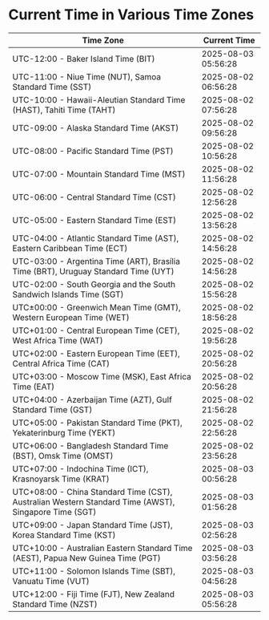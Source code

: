 # Current Time in Various Time Zones

| Time Zone | Current Time |
|-----------|--------------|
| UTC-12:00 - Baker Island Time (BIT) | 2025-08-03 05:56:28 |
| UTC-11:00 - Niue Time (NUT), Samoa Standard Time (SST) | 2025-08-02 06:56:28 |
| UTC-10:00 - Hawaii-Aleutian Standard Time (HAST), Tahiti Time (TAHT) | 2025-08-02 07:56:28 |
| UTC-09:00 - Alaska Standard Time (AKST) | 2025-08-02 09:56:28 |
| UTC-08:00 - Pacific Standard Time (PST) | 2025-08-02 10:56:28 |
| UTC-07:00 - Mountain Standard Time (MST) | 2025-08-02 11:56:28 |
| UTC-06:00 - Central Standard Time (CST) | 2025-08-02 12:56:28 |
| UTC-05:00 - Eastern Standard Time (EST) | 2025-08-02 13:56:28 |
| UTC-04:00 - Atlantic Standard Time (AST), Eastern Caribbean Time (ECT) | 2025-08-02 14:56:28 |
| UTC-03:00 - Argentina Time (ART), Brasília Time (BRT), Uruguay Standard Time (UYT) | 2025-08-02 14:56:28 |
| UTC-02:00 - South Georgia and the South Sandwich Islands Time (SGT) | 2025-08-02 15:56:28 |
| UTC±00:00 - Greenwich Mean Time (GMT), Western European Time (WET) | 2025-08-02 18:56:28 |
| UTC+01:00 - Central European Time (CET), West Africa Time (WAT) | 2025-08-02 19:56:28 |
| UTC+02:00 - Eastern European Time (EET), Central Africa Time (CAT) | 2025-08-02 20:56:28 |
| UTC+03:00 - Moscow Time (MSK), East Africa Time (EAT) | 2025-08-02 20:56:28 |
| UTC+04:00 - Azerbaijan Time (AZT), Gulf Standard Time (GST) | 2025-08-02 21:56:28 |
| UTC+05:00 - Pakistan Standard Time (PKT), Yekaterinburg Time (YEKT) | 2025-08-02 22:56:28 |
| UTC+06:00 - Bangladesh Standard Time (BST), Omsk Time (OMST) | 2025-08-02 23:56:28 |
| UTC+07:00 - Indochina Time (ICT), Krasnoyarsk Time (KRAT) | 2025-08-03 00:56:28 |
| UTC+08:00 - China Standard Time (CST), Australian Western Standard Time (AWST), Singapore Time (SGT) | 2025-08-03 01:56:28 |
| UTC+09:00 - Japan Standard Time (JST), Korea Standard Time (KST) | 2025-08-03 02:56:28 |
| UTC+10:00 - Australian Eastern Standard Time (AEST), Papua New Guinea Time (PGT) | 2025-08-03 03:56:28 |
| UTC+11:00 - Solomon Islands Time (SBT), Vanuatu Time (VUT) | 2025-08-03 04:56:28 |
| UTC+12:00 - Fiji Time (FJT), New Zealand Standard Time (NZST) | 2025-08-03 05:56:28 |
